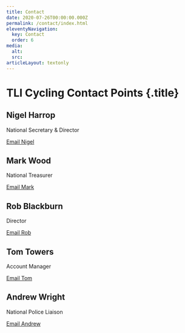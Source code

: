 ```yaml
---
title: Contact
date: 2020-07-26T00:00:00.000Z
permalink: /contact/index.html
eleventyNavigation:
  key: Contact
  order: 6
media:
  alt:
  src:
articleLayout: textonly
---
```

<meta data-helmet content="Contact information for TLI Cycling" name="description">

# TLI Cycling Contact Points {.title}

<div class="tile-grid">

  <div class="tile">
    <h2 class="subtitle">Nigel Harrop</h2>
    <p>National Secretary & Director</p>
    <a href="mailto:nigelharrop@tlicycling.com">Email Nigel</a>
  </div>

  <div class="tile">
    <h2 class="subtitle">Mark Wood</h2>
    <p>National Treasurer</p>
    <a href="mailto:markwood@tlicycling.com">Email Mark</a>
  </div>

  <div class="tile">
    <h2 class="subtitle">Rob Blackburn</h2>
    <p>Director</p>
    <a href="mailto:robertblackburn@tlicycling.com">Email Rob</a>
  </div>

  <div class="tile">
    <h2 class="subtitle">Tom Towers</h2>
    <p>Account Manager</p>
    <a href="mailto:tomtowers@tlicycling.com">Email Tom</a>
  </div>

  <div class="tile">
    <h2 class="subtitle">Andrew Wright</h2>
    <p>National Police Liaison</p>
    <a href="mailto:andrewwright@tlicycling.com">Email Andrew</a>
  </div>

</div>
